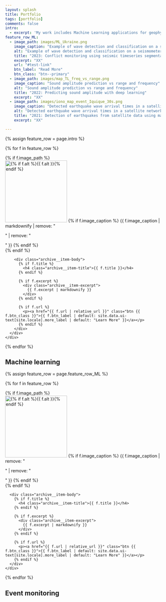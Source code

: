 ```yaml
---
layout: splash
title: Portfolio
tags: [portfolio]
comments: false
intro: 
  - excerpt: 'My work includes Machine Learning applications for geophysics, seismic and acoustic event monitoring, and planetary exploration'
feature_row_ML:
  - image_path: images/ML_Ukraine.png
    image_caption: "Example of wave detection and classification on a seismometer in Ukraine"
    alt: "Example of wave detection and classification on a seismometer in Ukraine"
    title: "2023: Conflict monitoring using seismic timeseries segmentation"
    excerpt: "XX"
    url: "#test-link"
    btn_label: "Read More"
    btn_class: "btn--primary"
  - image_path: images/map_TL_freq_vs_range.png
    image_caption: "Sound amplitude prediction vs range and frequency"
    alt: "Sound amplitude prediction vs range and frequency"
    title: "2022: Predicting sound amplitude with deep learning"
    excerpt: "XX"
  - image_path: images/iono_map_event_Iquique_30s.png
    image_caption: "Detected earthquake wave arrival times in a satellite network"
    alt: "Detected earthquake wave arrival times in a satellite network"
    title: "2021: Detection of earthquakes from satellite data using machine learning"
    excerpt: "XX"

---
```


{% assign feature_row = page.intro %}
<div class="feature__wrapper">

  {% for f in feature_row %}
    <div class="feature__item">
      <div class="archive__item">
        {% if f.image_path %}
          <div class="archive__item-teaser">
            <img src="{{ f.image_path | markdownify | relative_url }}" alt="{% if f.alt %}{{ f.alt }}{% endif %}" width=200.>
            {% if f.image_caption %}
              <span class="archive__item-caption">{{ f.image_caption | markdownify | remove: "<p>" | remove: "</p>" }}</span>
            {% endif %}
          </div>
        {% endif %}

        <div class="archive__item-body">
          {% if f.title %}
            <h4 class="archive__item-title">{{ f.title }}</h4>
          {% endif %}

          {% if f.excerpt %}
            <div class="archive__item-excerpt">
              {{ f.excerpt | markdownify }}
            </div>
          {% endif %}

          {% if f.url %}
            <p><a href="{{ f.url | relative_url }}" class="btn {{ f.btn_class }}">{{ f.btn_label | default: site.data.ui-text[site.locale].more_label | default: "Learn More" }}</a></p>
          {% endif %}
        </div>
      </div>
    </div>
  {% endfor %}

</div>

## Machine learning
{% assign feature_row = page.feature_row_ML %}
<div class="feature__wrapper">

{% for f in feature_row %}
  <div class="feature__item">
    <div class="archive__item">
      {% if f.image_path %}
        <div class="archive__item-teaser">
          <img src="{{ f.image_path | relative_url }}" alt="{% if f.alt %}{{ f.alt }}{% endif %}" width=200.>
          {% if f.image_caption %}
            <span class="archive__item-caption">{{ f.image_caption | remove: "<p>" | remove: "</p>" }}</span>
          {% endif %}
        </div>
      {% endif %}

      <div class="archive__item-body">
        {% if f.title %}
          <h4 class="archive__item-title">{{ f.title }}</h4>
        {% endif %}

        {% if f.excerpt %}
          <div class="archive__item-excerpt">
            {{ f.excerpt | markdownify }}
          </div>
        {% endif %}

        {% if f.url %}
          <p><a href="{{ f.url | relative_url }}" class="btn {{ f.btn_class }}">{{ f.btn_label | default: site.data.ui-text[site.locale].more_label | default: "Learn More" }}</a></p>
        {% endif %}
      </div>
    </div>
  </div>
{% endfor %}

</div>

## Event monitoring


<!--
## Machine learning

### 2023: Conflict monitoring using seismic timeseries segmentation
[![Learn more](https://img.shields.io/badge/Learn%20more-F9A431)](https://quentinbrissaud.github.io/infrasound/Ukraine_Sandia/)

The real-time seismo-acoustic monitoring of military conflicts can provide a unique alternative to conventional ground reports and sparse satellite coverage. The pressure waves generated by an explosion travel through the atmosphere and subsurface as sound and seismic waves, and their signature can be recorded by arrays of seismometers for ground motion or microbarometers for sound propagation. However, standard monitoring techniques can be both computationally expensive when localizing signals over large regions and/or prone to false detections when signals have low amplitudes. In this contribution we propose a Machine-Learning (ML) based solution to detect seismic and infrasound arrivals and locate sources close to real time. To validate our model we leverage the seismic data collected during the Russia-Ukraine conflict started in February 2022 using the Ukrainian primary station of the International Monitoring System (IMS), the Malin array (AKSAG). We test both the accuracy and computational efficiency of our approach against a threshold-based migration stacking model developed for near-real time monitoring in Ukraine. We hope that this first-ever ML detector of both seismic and acoustic phases could be employed for real-time monitoring of conflicts around the world across different network geometries and noise conditions.

### 2022: Regional scale sound amplitude predictions with deep learning
[![Learn more](https://img.shields.io/badge/Learn%20more-F9A431)](https://quentinbrissaud.github.io/presentation/Talk-AGU-deep-learning/) 
[![View on GitHub](https://img.shields.io/badge/GitHub-View_on_GitHub-blue?logo=GitHub)](https://github.com/QuentinBrissaud/ML_attenuation_infrasound)

Modelling the spatial distribution of infrasound attenuation (or transmission loss, TL) is key to understanding and interpreting microbarometer data and observations. Such predictions enable the reliable assessment of infrasound source characteristics such as ground pressure levels associated with earthquakes, man-made or volcanic explosion properties, and ocean-generated microbarom wavefields. However, the computational cost inherent in full-waveform modelling tools, such as parabolic equation (PE) codes, often prevents the exploration of a large parameter space, that is variations in wind models, source frequency and source location, when deriving reliable estimates of source or atmospheric properties—in particular for real-time and near-real-time applications. Therefore, many studies rely on analytical regression-based heuristic TL equations that neglect complex vertical wind variations and the range-dependent variation in the atmospheric properties. This introduces significant uncertainties in the predicted TL. In the current contribution, we propose a deep learning approach trained on a large set of simulated wavefields generated using PE simulations and realistic atmospheric winds to predict infrasound ground-level amplitudes up to 1000 km from a ground-based source. Realistic range dependent atmospheric winds are constructed by combining ERA5, NRLMSISE-00 and HWM-14 atmospheric models, and small-scale gravity-wave perturbations computed using the Gardner model. Given a set of wind profiles as input, our new modelling framework provides a fast (0.05 s runtime) and reliable (∼5 dB error on average, compared to PE simulations) estimate of the infrasound TL.

### 2021: Automatic earthquake detection in the high atmosphere
[![Learn more](https://img.shields.io/badge/Learn%20more-F9A431)](https://quentinbrissaud.github.io/ionosphere/ML_TEC/)
[![View on GitHub](https://img.shields.io/badge/GitHub-View_on_GitHub-blue?logo=GitHub)](https://github.com/QuentinBrissaud/AIDE)

Tsunamis generated by large earthquake-induced displacements of the ocean floor can lead to tragic consequences for coastal communities. Measurements of co-seismic ionospheric disturbances (CIDs) offer a unique solution to characterize an earthquake’s tsunami potential in near-real-time (NRT) since CIDs can be detected within 15 min of a seismic event. However, the detection of CIDs relies on human experts, which currently prevents the deployment of ionospheric methods in NRT. To address this critical lack of automatic procedure, we designed a machine-learning-based framework to (1) classify ionospheric waveforms into CIDs and noise, (2) pick CID arrival times and (3) associate arrivals across a satellite network in NRT. Machine-learning models (random forests) trained over an extensive ionospheric waveform data set show excellent classification and arrival-time picking performances compared to existing detection procedures, which paves the way for the NRT imaging of surface displacements from the ionosphere.

### 2020: ML-aided prediction of seismic hazard in sedimentary basins
[![Learn more](https://img.shields.io/badge/Learn%20more-F9A431)](https://quentinbrissaud.github.io/seismology/Basin_ML/)

The amplification of surface waves propagating through sedimentary basins is a well-known source of seismic hazard for infrastructure. To characterize basin effects, seismologists have routinely employed physic-based regression models to connect observations to the known driving factors of amplification (velocity contrasts, sediment-to-rock depth). However, the surface-wave contribution is commonly neglected and the basin parameters driving amplification are sometimes poorly constrained (lack of high-resolution velocity and density models) or not understood because of the insufficient number of high-quality observations. Because purely numerical investigations can be computationally expensive and analytic formulas rely on simplifying assumptions (neglecting complex basin geometries, near-field effects and conversions between body and surface waves), the generalization of simple regression models is a difficult task. In order to bridge the gap between simplistic analytic models and computationally-expensive numerical tools in geophysics, we use a random forest machine-learning approach to learn the nonlinear correlations between subsurface parameters and amplification spectra in axisymmetric basins. Trained over a large dataset of high-order numerical solutions, the approach provides a fast and highly accurate amplification prediction tool. It greatly facilitates sensitivity measurements of wave amplification for a wide range of basin structures and provides estimates of the relative importance of various basin parameters. Finally, we assess various commonly-used proxies in ground-motion prediction equation to predict the surface-wave contribution in amplification spectra.

## Event monitoring

### Seismo-acoustic couplings
[![Learn more](https://img.shields.io/badge/Learn%20more-F9A431)](https://quentinbrissaud.github.io/seismology/Basin_ML/)
The amplification of surface waves propagating through sedimentary basins is a well-known source of seismic hazard for infrastructure. To characterize basin effects, seismologists have routinely employed physic-based regression models to connect observations to the known driving factors of amplification (velocity contrasts, sediment-to-rock depth). However, the surface-wave contribution is commonly neglected and the basin parameters driving amplification are sometimes poorly constrained (lack of high-resolution velocity and density models) or not understood because of the insufficient number of high-quality observations. Because purely numerical investigations can be computationally expensive and analytic formulas rely on simplifying assumptions (neglecting complex basin geometries, near-field effects and conversions between body and surface waves), the generalization of simple regression models is a difficult task. In order to bridge the gap between simplistic analytic models and computationally-expensive numerical tools in geophysics, we use a random forest machine-learning approach to learn the nonlinear correlations between subsurface parameters and amplification spectra in axisymmetric basins. Trained over a large dataset of high-order numerical solutions, the approach provides a fast and highly accurate amplification prediction tool. It greatly facilitates sensitivity measurements of wave amplification for a wide range of basin structures and provides estimates of the relative importance of various basin parameters. Finally, we assess various commonly-used proxies in ground-motion prediction equation to predict the surface-wave contribution in amplification spectra.
-->